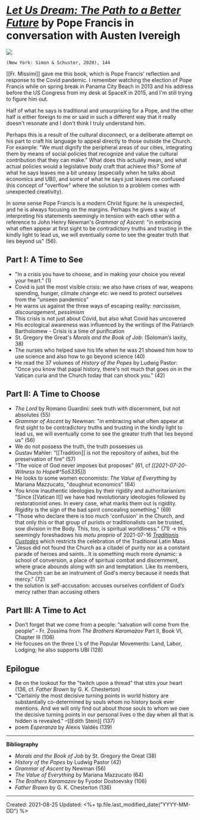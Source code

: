 
# [*Let Us Dream: The Path to a Better Future*](https://www.amazon.com/Let-Us-Dream-Better-Future/dp/1982171863) by Pope Francis in conversation with Austen Ivereigh  

![](https://images-na.ssl-images-amazon.com/images/I/41+wOLCz-wL._SX324_BO1,204,203,200_.jpg)

`(New York: Simon & Schuster, 2020), 144`
  
 [[Fr. Missimi]] gave me this book, which is Pope Francis' reflection and response to the Covid pandemic. I remember watching the election of Pope Francis while on spring break in Panama City Beach in 2013 and his address before the US Congress from my desk at SpaceX in 2015, and I'm still trying to figure him out.
 
Half of what he says is traditional and unsurprising for a Pope, and the other half is either foreign to me or said in such a different way that it really doesn't resonate and I don't think I truly understand him. 

Perhaps this is a result of the cultural disconnect, or a deliberate attempt on his part to craft his language to appeal directly to those outside the Church. For example: "We must dignify the peripheral areas of our cities, integrating them by means of social policies that recognize and value the cultural contribution that they can make." What does this actually mean, and what actual policies would a legislative body craft that achieve this? Some of what he says leaves me a bit uneasy (especially when he talks about economics and UBI), and some of what he says just leaves me confused (his concept of "overflow" where the solution to a problem comes with unexpected creativity).

In some sense Pope Francis is a modern Christ figure: he is unexpected, and he is always focusing on the margins. Perhaps he gives a way of interpreting his statements seemingly in tension with each other with a reference to John Henry Newman's *Grammar of Ascent*: "in embracing what often appear at first sight to be contradictory truths and trusting in the kindly light to lead us, we will eventually come to see the greater truth that lies beyond us" (56). 


## Part I: A Time to See
- "In a crisis you have to choose, and in making your choice you reveal your heart." (1)
- Covid is just the most visible crisis: we also have crises of war, weapons spending, hunger, climate change etc: we need to protect ourselves from the “unseen pandemics”
- He warns us against the three ways of escaping reality: *narcissism*, *discouragement*, *pessimism*  
- This crisis is not just about Covid, but also what Covid has uncovered
- His ecological awareness was influenced by the writings of the Patriarch Bartholomew
- Crisis is a time of purification
- St. Gregory the Great's *Morals and the Book of Job*: (Soloman’s laxity, 38)
- The nurses who helped save his life when he was 21 showed him how to use science and also how to go beyond science (40)
- He read the 37 volumes of *History of the Popes* by Ludwig Pastor: "Once you know that papal history, there's not much that goes on in the Vatican curia and the Church today that can shock you." (42)

## Part II: A Time to Choose
- *The Lord* by Romano Guardini: seek truth with discernment, but not absolutes (55)
- *Grammar of Ascent* by Newman: "in embracing what often appear at first sight to be contradictory truths and trusting in the kindly light to lead us, we will eventually come to see the greater truth that lies beyond us" (56)
- We do not possess the truth, the truth possesses us  
- Gustav Mahler: “[[Tradition]] is not the repository of ashes, but the preservation of fire” (57)
- "The voice of God never imposes but proposes" (61, cf *[[2021-07-20-Witness to Hope#^5a5335]]*)
- He looks to some women economists: *The Value of Everything* by Mariana Mazzucato, "doughnut economics" (64)
- You know inauthentic ideologies by their rigidity and authoritarianism: "Since [[Vatican II]] we have had revolutionary ideologies followed by restorationist ones. In every case, what marks them out is rigidity. Rigidity is the sign of the bad spirit concealing something." (69) 
- "Those who declare there is too much 'confusion' in the Church, and that only this or that group of purists or traditionalists can be trusted, sow division in the Body. This, too, is spiritual worldliness." (71) → this seemingly foreshadows his *motu proprio* of 2021-07-16 *[Traditionis Custodes](https://www.vatican.va/content/francesco/en/motu_proprio/documents/20210716-motu-proprio-traditionis-custodes.html)* which restricts the celebration of the Traditional Latin Mass
- "Jesus did not found the Church as a citadel of purity nor as a constant parade of heroes and saints...It is something much more dynamic: a school of conversion, a place of spiritual combat and discernment, where grace abounds along with sin and temptation. Like its members, the Church can be an instrument of God's mercy because it needs that mercy." (72)
- the solution is self-accusation: accuses ourselves confident of God’s mercy rather than accusing others  

## Part III: A Time to Act
- Don’t forget that we come from a people: “salvation will come from the people” - Fr. Zossima from *The Brothers Karamazov* Part II, Book VI, Chapter III (106)
- He focuses on the three L's of the Popular Movements: Land, Labor, Lodging; he also supports UBI (128)

## Epilogue
- Be on the lookout for the "twitch upon a thread" that stirs your heart (136, cf. *Father Brown* by G. K. Chesterton)
- "Certainly the most decisive turning points in world history are substantially co-determined by souls whom no history book ever mentions. And we will only find out about those souls to whom we owe the decisive turning points in our personal lives o the day when all that is hidden is revealed." –[[Edith Stein]] (137)
- poem *Esperanza* by Alexis Valdés (139)

--- 

**Bibliography**

- *Morals and the Book of Job* by St. Gregory the Great (38)
- *History of the Popes* by Ludwig Pastor (42)
- *Grammar of Ascent* by Newman (56)
- *The Value of Everything* by Mariana Mazzucato (64)
- *The Brothers Karamazov* by Fyodor Dostoevsky (106)
- *Father Brown* by G. K. Chesterton (136)

---
Created: 2021-08-25
Updated: <%+ tp.file.last_modified_date("YYYY-MM-DD") %>


